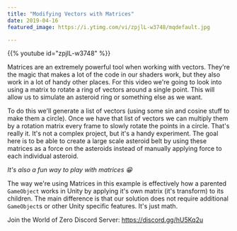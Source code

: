 ```yaml
---
title: "Modifying Vectors with Matrices"
date: 2019-04-16
featured_image: https://i.ytimg.com/vi/zpjlL-w3748/mqdefault.jpg

---
```


{{% youtube id="zpjlL-w3748" %}}

Matrices are an extremely powerful tool when working with vectors. They're the magic that makes a lot of the code in our shaders work, but they also work in a lot of handy other places. For this video we're going to look into using a matrix to rotate a ring of vectors around a single point. This will allow us to simulate an asteroid ring or something else as we want.

To do this we'll generate a list of vectors (using some sin and cosine stuff to make them a circle). Once we have that list of vectors we can multiply them by a rotation matrix every frame to slowly rotate the points in a circle. That's really it. It's not a complex project, but it's a handy experiment. The goal here is to be able to create a large scale asteroid belt by using these matrices as a force on the asteroids instead of manually applying force to each individual asteroid.

*It's also a fun way to play with matrices 😁*

The way we're using Matrices in this example is effectively how a parented `GameObject` works in Unity by applying it's own matrix (it's transform) to its children. The main difference is that our solution does not require additional `GameObject`s or other Unity specific features. It's just math.

Join the World of Zero Discord Server: https://discord.gg/hU5Kq2u